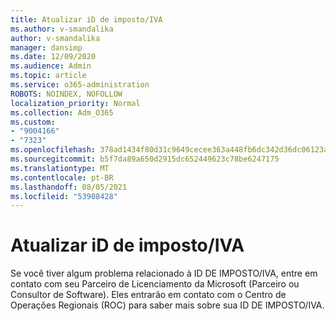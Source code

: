 ```yaml
---
title: Atualizar iD de imposto/IVA
ms.author: v-smandalika
author: v-smandalika
manager: dansimp
ms.date: 12/09/2020
ms.audience: Admin
ms.topic: article
ms.service: o365-administration
ROBOTS: NOINDEX, NOFOLLOW
localization_priority: Normal
ms.collection: Adm_O365
ms.custom:
- "9004166"
- "7323"
ms.openlocfilehash: 378ad1434f80d31c9649cecee363a448fb6dc342d36dc06123a59bacfd9d73f0
ms.sourcegitcommit: b5f7da89a650d2915dc652449623c78be6247175
ms.translationtype: MT
ms.contentlocale: pt-BR
ms.lasthandoff: 08/05/2021
ms.locfileid: "53908428"
---
```

# <a name="update-taxvat-id"></a>Atualizar iD de imposto/IVA

Se você tiver algum problema relacionado à ID DE IMPOSTO/IVA, entre em contato com seu Parceiro de Licenciamento da Microsoft (Parceiro ou Consultor de Software). Eles entrarão em contato com o Centro de Operações Regionais (ROC) para saber mais sobre sua ID DE IMPOSTO/IVA. 
